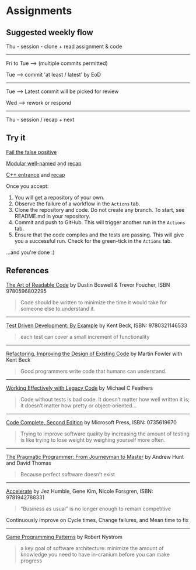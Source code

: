 # Assignments

## Suggested weekly flow

Thu - session - clone + read assignment & code

---

Fri to Tue --> (multiple commits permitted)

Tue --> commit 'at least / latest' by EoD

---

Tue --> Latest commit will be picked for review

Wed --> rework or respond

---

Thu - session / recap + next

## Try it

[Fail the false positive](fail.md)

[Modular well-named](small.md) and [recap](small-recap.md)

[C++ entrance](https://classroom.github.com/a/B099OgVp) and [recap](spring-recap.md)

Once you accept:

1. You will get a repository of your own.
1. Observe the failure of a workflow in the `Actions` tab.
1. Clone the repository and code. Do not create any branch. To start, see README.md in your repository.
1. Commit and push to GitHub. This will trigger another run in the `Actions` tab.
1. Ensure that the code compiles and the tests are passing. This will give you a successful run. Check for the green-tick in the `Actions` tab.

...and you're done :)

## References

[The Art of Readable Code](https://www.oreilly.com/library/view/the-art-of/9781449318482/) by Dustin Boswell & Trevor Foucher, ISBN 9780596802295

>Code should be written to minimize the time it would take for someone else to understand it.

---
[Test Driven Development: By Example](https://www.oreilly.com/library/view/test-driven-development/0321146530/)
by Kent Beck, ISBN: 9780321146533

>each test can cover a small increment of functionality

---
[Refactoring, Improving the Design of Existing Code](https://martinfowler.com/books/refactoring.html) by Martin Fowler with Kent Beck

>Good programmers write code that humans can understand.

---
[Working Effectively with Legacy Code](https://www.oreilly.com/library/view/working-effectively-with/0131177052/) by Michael C Feathers

>Code without tests is bad code. It doesn’t matter how well written it is; it doesn’t matter how pretty or object-oriented...

---
[Code Complete, Second Edition](https://www.oreilly.com/library/view/code-complete-second/0735619670/) by Microsoft Press,
ISBN: 0735619670

>Trying to improve software quality by increasing the amount of testing is like trying to lose weight by weighing yourself more often.

---
[The Pragmatic Programmer: From Journeyman to Master](https://www.oreilly.com/library/view/the-pragmatic-programmer/020161622X/)
by Andrew Hunt and David Thomas

>Because perfect software doesn’t exist

---
[Accelerate](https://www.oreilly.com/library/view/accelerate/9781457191435/)
by Jez Humble, Gene Kim, Nicole Forsgren,
ISBN: 9781942788331

>“Business as usual” is no longer enough to remain competitive

Continuously improve on Cycle times, Change failures, and Mean time to fix

---
[Game Programming Patterns](https://gameprogrammingpatterns.com/)
by Robert Nystrom

>a key goal of software architecture: minimize the amount of knowledge you need
to have in-cranium before you can make progress
